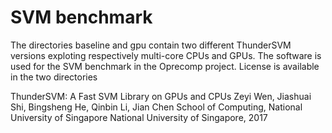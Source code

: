 # SVM benchmark
The directories baseline and gpu contain two different ThunderSVM versions exploting respectively multi-core CPUs and GPUs. 
The software is used for the SVM benchmark in the Oprecomp project.
License is available in the two directories

ThunderSVM: A Fast SVM Library on GPUs and CPUs
Zeyi Wen, Jiashuai Shi, Bingsheng He, Qinbin Li, Jian Chen
School of Computing, National University of Singapore
National University of Singapore, 2017
